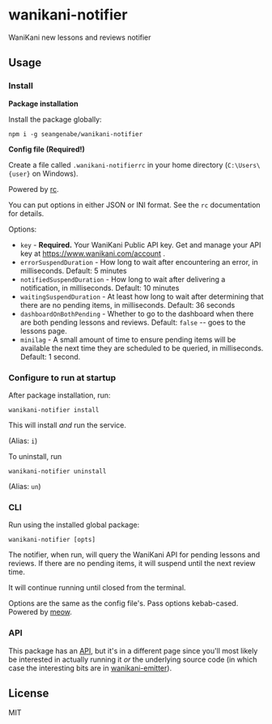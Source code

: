 # wanikani-notifier

WaniKani new lessons and reviews notifier

## Usage

### Install

**Package installation**

Install the package globally:

```
npm i -g seangenabe/wanikani-notifier
```

**Config file (Required!)**

Create a file called `.wanikani-notifierrc` in your home directory (`C:\Users\{user}` on Windows).

Powered by [rc](https://www.npmjs.com/package/rc).

You can put options in either JSON or INI format. See the `rc` documentation for details.

Options:
* `key` - **Required.** Your WaniKani Public API key. Get and manage your API key at https://www.wanikani.com/account .
* `errorSuspendDuration` - How long to wait after encountering an error, in milliseconds. Default: 5 minutes
* `notifiedSuspendDuration` - How long to wait after delivering a notification, in milliseconds. Default: 10 minutes
* `waitingSuspendDuration` - At least how long to wait after determining that there are no pending items, in milliseconds. Default: 36 seconds
* `dashboardOnBothPending` - Whether to go to the dashboard when there are both pending lessons and reviews. Default: `false` -- goes to the lessons page.
* `minilag` - A small amount of time to ensure pending items will be available the next time they are scheduled to be queried, in milliseconds. Default: 1 second.

### Configure to run at startup

After package installation, run:

```
wanikani-notifier install
```

This will install _and_ run the service.

(Alias: `i`)

To uninstall, run

```
wanikani-notifier uninstall
```

(Alias: `un`)

### CLI

Run using the installed global package:

```
wanikani-notifier [opts]
```

The notifier, when run, will query the WaniKani API for pending lessons and reviews.
If there are no pending items, it will suspend until the next review time.

It will continue running until closed from the terminal.

Options are the same as the config file's. Pass options kebab-cased. Powered by [meow](https://www.npmjs.com/package/meow).

### API

This package has an [API](./API.md), but it's in a different page since you'll most likely be interested in actually running it _or_ the underlying source code (in which case the interesting bits are in [wanikani-emitter](https://www.npmjs.com/package/wanikani-emitter)).

## License

MIT
